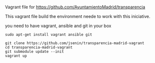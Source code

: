 Vagrant file for https://github.com/AyuntamientoMadrid/transparencia

This vagrant file build the environment neede to work with this iniciative.

you need to have vagrant, ansible and git in your box
```
sudo apt-get install vagrant ansible git

git clone https://github.com/jsenin/transparencia-madrid-vagrant 
cd transparencia-madrid-vagrant
git submodule update --init
vagrant up
```



